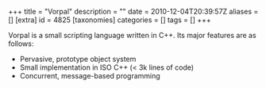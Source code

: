 +++
title = "Vorpal"
description = ""
date = 2010-12-04T20:39:57Z
aliases = []
[extra]
id = 4825
[taxonomies]
categories = []
tags = []
+++


Vorpal is a small scripting language written in C++.  Its major features are as follows:
* Pervasive, prototype object system
* Small implementation in ISO C++ (< 3k lines of code)
* Concurrent, message-based programming
